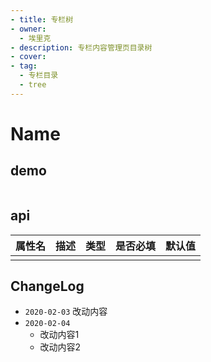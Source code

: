 ```yaml
---
- title: 专栏树
- owner:
  - 埃里克
- description: 专栏内容管理页目录树
- cover: 
- tag:
  - 专栏目录
  - tree
---
```


# Name
## demo
```jsx
```
## api
| 属性名  | 描述                 | 类型                                                  | 是否必填 | 默认值               |
| ------ | ------------------- | ---------------------------------------------------- | ------- | ------------------- |
|        |                     |                                                      |         |                     |

## ChangeLog
- `2020-02-03` 改动内容
- `2020-02-04`
  - 改动内容1
  - 改动内容2
